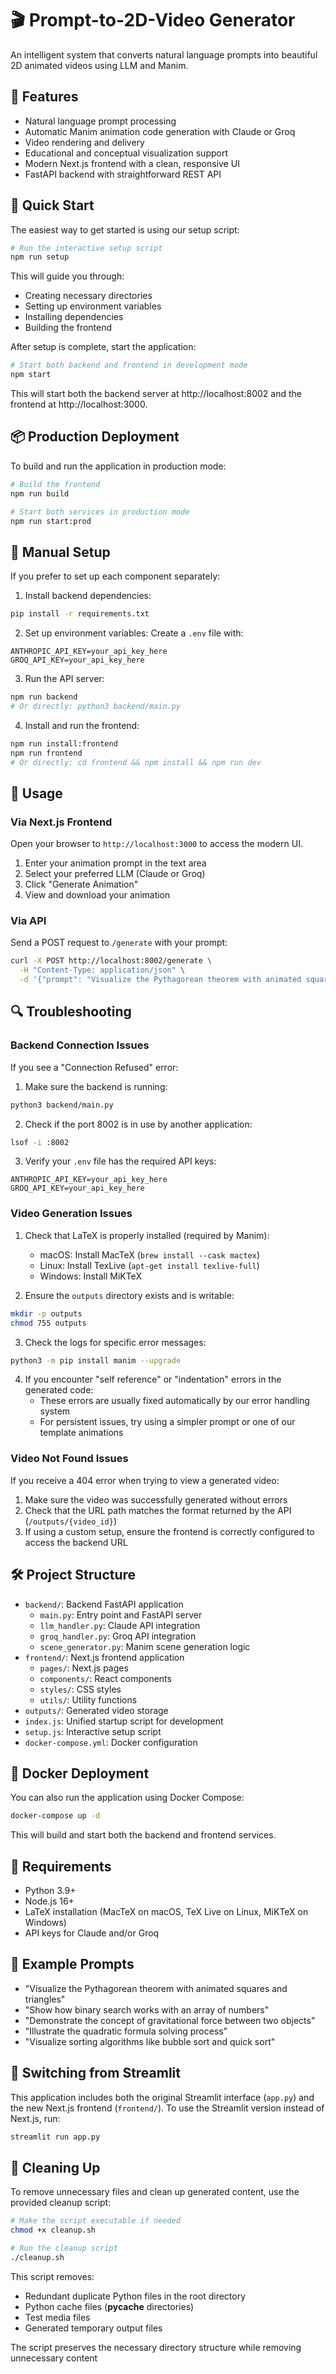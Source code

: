 # 🎬 Prompt-to-2D-Video Generator

An intelligent system that converts natural language prompts into beautiful 2D animated videos using LLM and Manim.

## 🌟 Features

- Natural language prompt processing
- Automatic Manim animation code generation with Claude or Groq
- Video rendering and delivery
- Educational and conceptual visualization support
- Modern Next.js frontend with a clean, responsive UI
- FastAPI backend with straightforward REST API

## 🚀 Quick Start

The easiest way to get started is using our setup script:

```bash
# Run the interactive setup script
npm run setup
```

This will guide you through:
- Creating necessary directories
- Setting up environment variables
- Installing dependencies
- Building the frontend

After setup is complete, start the application:

```bash
# Start both backend and frontend in development mode
npm start
```

This will start both the backend server at http://localhost:8002 and the frontend at http://localhost:3000.

## 📦 Production Deployment

To build and run the application in production mode:

```bash
# Build the frontend
npm run build

# Start both services in production mode
npm run start:prod
```

## 🔧 Manual Setup

If you prefer to set up each component separately:

1. Install backend dependencies:
```bash
pip install -r requirements.txt
```

2. Set up environment variables:
Create a `.env` file with:
```
ANTHROPIC_API_KEY=your_api_key_here
GROQ_API_KEY=your_api_key_here
```

3. Run the API server:
```bash
npm run backend
# Or directly: python3 backend/main.py
```

4. Install and run the frontend:
```bash
npm run install:frontend
npm run frontend
# Or directly: cd frontend && npm install && npm run dev
```

## 🎯 Usage

### Via Next.js Frontend

Open your browser to `http://localhost:3000` to access the modern UI.

1. Enter your animation prompt in the text area
2. Select your preferred LLM (Claude or Groq)
3. Click "Generate Animation"
4. View and download your animation

### Via API

Send a POST request to `/generate` with your prompt:

```bash
curl -X POST http://localhost:8002/generate \
  -H "Content-Type: application/json" \
  -d '{"prompt": "Visualize the Pythagorean theorem with animated squares and triangles", "model": "claude"}'
```

## 🔍 Troubleshooting

### Backend Connection Issues

If you see a "Connection Refused" error:

1. Make sure the backend is running:
```bash
python3 backend/main.py
```

2. Check if the port 8002 is in use by another application:
```bash
lsof -i :8002
```

3. Verify your `.env` file has the required API keys:
```
ANTHROPIC_API_KEY=your_api_key_here
GROQ_API_KEY=your_api_key_here
```

### Video Generation Issues

1. Check that LaTeX is properly installed (required by Manim):
   - macOS: Install MacTeX (`brew install --cask mactex`)
   - Linux: Install TexLive (`apt-get install texlive-full`)
   - Windows: Install MiKTeX

2. Ensure the `outputs` directory exists and is writable:
```bash
mkdir -p outputs
chmod 755 outputs
```

3. Check the logs for specific error messages:
```bash
python3 -m pip install manim --upgrade
```

4. If you encounter "self reference" or "indentation" errors in the generated code:
   - These errors are usually fixed automatically by our error handling system
   - For persistent issues, try using a simpler prompt or one of our template animations

### Video Not Found Issues

If you receive a 404 error when trying to view a generated video:

1. Make sure the video was successfully generated without errors
2. Check that the URL path matches the format returned by the API (`/outputs/{video_id}`)
3. If using a custom setup, ensure the frontend is correctly configured to access the backend URL

## 🛠️ Project Structure

- `backend/`: Backend FastAPI application
  - `main.py`: Entry point and FastAPI server
  - `llm_handler.py`: Claude API integration
  - `groq_handler.py`: Groq API integration
  - `scene_generator.py`: Manim scene generation logic
- `frontend/`: Next.js frontend application
  - `pages/`: Next.js pages
  - `components/`: React components
  - `styles/`: CSS styles
  - `utils/`: Utility functions
- `outputs/`: Generated video storage
- `index.js`: Unified startup script for development
- `setup.js`: Interactive setup script
- `docker-compose.yml`: Docker configuration

## 🐳 Docker Deployment

You can also run the application using Docker Compose:

```bash
docker-compose up -d
```

This will build and start both the backend and frontend services.

## 🎨 Requirements

- Python 3.9+
- Node.js 16+
- LaTeX installation (MacTeX on macOS, TeX Live on Linux, MiKTeX on Windows)
- API keys for Claude and/or Groq

## 📝 Example Prompts

- "Visualize the Pythagorean theorem with animated squares and triangles"
- "Show how binary search works with an array of numbers"
- "Demonstrate the concept of gravitational force between two objects"
- "Illustrate the quadratic formula solving process"
- "Visualize sorting algorithms like bubble sort and quick sort"

## 🔄 Switching from Streamlit

This application includes both the original Streamlit interface (`app.py`) and the new Next.js frontend (`frontend/`).
To use the Streamlit version instead of Next.js, run:

```bash
streamlit run app.py
```

## 🧹 Cleaning Up

To remove unnecessary files and clean up generated content, use the provided cleanup script:

```bash
# Make the script executable if needed
chmod +x cleanup.sh

# Run the cleanup script
./cleanup.sh
```

This script removes:
- Redundant duplicate Python files in the root directory
- Python cache files (__pycache__ directories)
- Test media files
- Generated temporary output files

The script preserves the necessary directory structure while removing unnecessary content 